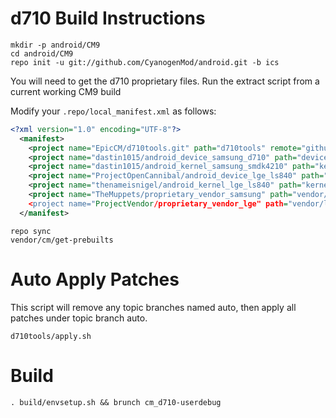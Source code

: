 d710 Build Instructions
=======================
```
mkdir -p android/CM9
cd android/CM9
repo init -u git://github.com/CyanogenMod/android.git -b ics
```
You will need to get the d710 proprietary files. Run the extract script from a current working CM9 build 

Modify your `.repo/local_manifest.xml` as follows:

```xml
<?xml version="1.0" encoding="UTF-8"?>
  <manifest>
    <project name="EpicCM/d710tools.git" path="d710tools" remote="github" revision="ics" />
    <project name="dastin1015/android_device_samsung_d710" path="device/samsung/d710" remote="github" revision="cm-10.1" />
    <project name="dastin1015/android_kernel_samsung_smdk4210" path="kernel/samsung/smdk4210" remote="github" revision="cm-10.1" />
    <project name="ProjectOpenCannibal/android_device_lge_ls840" path="device/lge/ls840" remote="github" revision="cm-10.1" />
    <project name="thenameisnigel/android_kernel_lge_ls840" path="kernel/lge/ls840" remote="github" revision="cm-10.1" />
    <project name="TheMuppets/proprietary_vendor_samsung" path="vendor/samsung" remote="github" revision="cm-10.1 />
    <project name="ProjectVendor/proprietary_vendor_lge" path="vendor/lge" remote="github" revision="ics" />
  </manifest>
```

```
repo sync
vendor/cm/get-prebuilts
```

Auto Apply Patches
==================
This script will remove any topic branches named auto, then apply all patches under topic branch auto.

```
d710tools/apply.sh
```

Build
=====
```
. build/envsetup.sh && brunch cm_d710-userdebug
```
